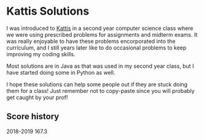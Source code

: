 # Kattis Solutions
I was introduced to [Kattis](https://open.kattis.com) in a second year computer science class where we were using prescribed problems for assignments and midterm exams. It was really enjoyable to have these problems encorporated into the curriculum, and I still years later like to do occasional problems to keep improving my coding skills.

Most solutions are in Java as that was used in my second year class, but I have started doing some in Python as well.

I hope these solutions can help some people out if they are stuck doing them for a class! Just remember not to copy-paste since you will probably get caught by your prof!

## Score history
2018-2019 167.3